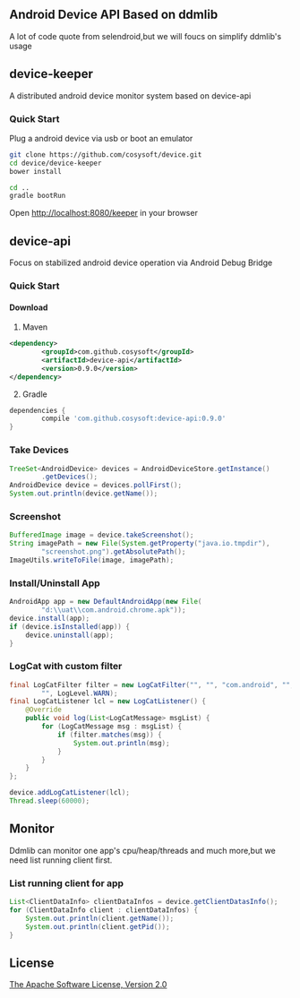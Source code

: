 ## Android Device API Based on ddmlib

A lot of code quote from selendroid,but we will foucs on simplify ddmlib's usage



## device-keeper
A distributed android device monitor system based on device-api

### Quick Start
Plug a android device via usb or boot an emulator

```bash
git clone https://github.com/cosysoft/device.git
cd device/device-keeper
bower install

cd ..
gradle bootRun
```
Open <http://localhost:8080/keeper> in your browser

## device-api
Focus on stabilized android device operation via Android Debug Bridge

### Quick Start
#### Download
1. Maven
```xml
<dependency>
		<groupId>com.github.cosysoft</groupId>
		<artifactId>device-api</artifactId>
		<version>0.9.0</version>
</dependency>
```
2. Gradle
```groovy
dependencies {
		compile 'com.github.cosysoft:device-api:0.9.0'
}
```


### Take Devices

```java
TreeSet<AndroidDevice> devices = AndroidDeviceStore.getInstance()
		.getDevices();
AndroidDevice device = devices.pollFirst();
System.out.println(device.getName());
```

### Screenshot

```java
BufferedImage image = device.takeScreenshot();
String imagePath = new File(System.getProperty("java.io.tmpdir"),
		"screenshot.png").getAbsolutePath();
ImageUtils.writeToFile(image, imagePath);
```

### Install/Uninstall App

```java
AndroidApp app = new DefaultAndroidApp(new File(
		"d:\\uat\\com.android.chrome.apk"));
device.install(app);
if (device.isInstalled(app)) {
	device.uninstall(app);
}
```

### LogCat with custom filter
```java
final LogCatFilter filter = new LogCatFilter("", "", "com.android", "",
		"", LogLevel.WARN);
final LogCatListener lcl = new LogCatListener() {
	@Override
	public void log(List<LogCatMessage> msgList) {
		for (LogCatMessage msg : msgList) {
			if (filter.matches(msg)) {
				System.out.println(msg);
			}
		}
	}
};

device.addLogCatListener(lcl);
Thread.sleep(60000);
```

## Monitor
Ddmlib can monitor one app's cpu/heap/threads and much more,but we need list running client first.

### List running client for app
```java
List<ClientDataInfo> clientDataInfos = device.getClientDatasInfo();
for (ClientDataInfo client : clientDataInfos) {
	System.out.println(client.getName());
	System.out.println(client.getPid());
}
```

## License
[The Apache Software License, Version 2.0](http://www.apache.org/licenses/LICENSE-2.0)
